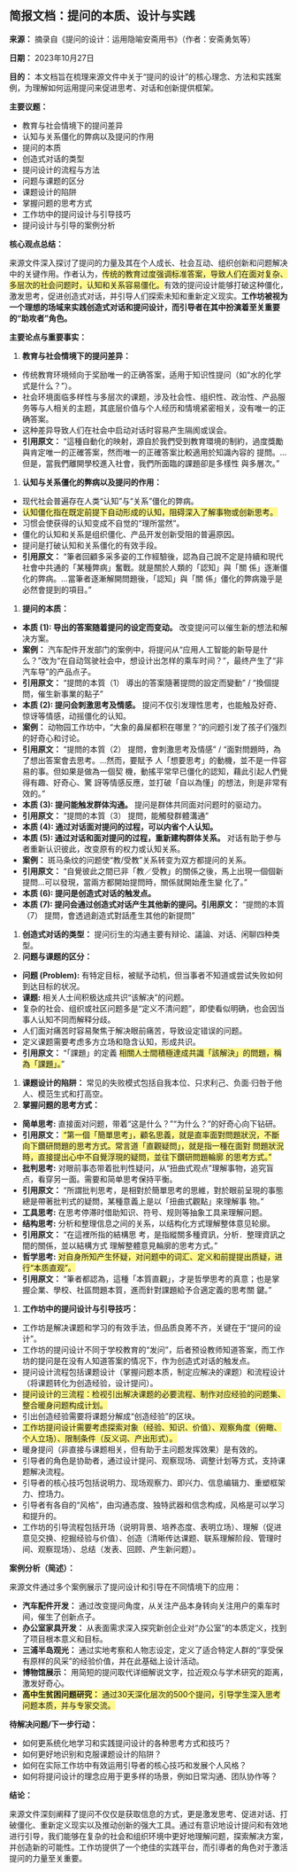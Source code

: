 ## 简报文档：提问的本质、设计与实践

**来源：** 摘录自《提问的设计：运用隐喻安斋用书》（作者：安斋勇気等）

**日期：** 2023年10月27日

**目的：** 本文档旨在梳理来源文件中关于“提问的设计”的核心理念、方法和实践案例，为理解如何运用提问来促进思考、对话和创新提供框架。

**主要议题：**

- 教育与社会情境下的提问差异
- 认知与关系僵化的弊病以及提问的作用
- 提问的本质
- 创造式对话的类型
- 提问设计的流程与方法
- 问题与课题的区分
- 课题设计的陷阱
- 掌握问题的思考方式
- 工作坊中的提问设计与引导技巧
- 提问设计与引导的案例分析

**核心观点总结：**

来源文件深入探讨了提问的力量及其在个人成长、社会互动、组织创新和问题解决中的关键作用。作者认为，<span style="background:#fff88f">传统的教育过度强调标准答案，导致人们在面对复杂、多层次的社会问题时，认知和关系容易僵化。</span>有效的提问设计能够打破这种僵化，激发思考，促进创造式对话，并引导人们探索未知和重新定义现实。**工作坊被视为一个理想的场域来实践创造式对话和提问设计，而引导者在其中扮演着至关重要的“助攻者”角色。**

**主要论点与重要事实：**

1. **教育与社会情境下的提问差异：**

- 传统教育环境倾向于奖励唯一的正确答案，适用于知识性提问（如“水的化学式是什么？”）。
- 社会环境面临多样性与多层次的课题，涉及社会性、组织性、政治性、产品服务等与人相关的主题，其底层价值与个人经历和情境紧密相关，没有唯一的正确答案。
- 这种差异导致人们在社会中启动对话时容易产生隔阂或误会。
- **引用原文：** “這種自動化的映射，源自於我們受到教育環境的制約，過度獎勵 與肯定唯一的正確答案，然而唯一的正確答案比較適用於知識內容的 提問。...但是，當我們離開學校進入社會，我們所面臨的課題卻是多樣性 與多層次。”

1. **认知与关系僵化的弊病以及提问的作用：**

- 现代社会普遍存在人类“认知”与“关系”僵化的弊病。
- <span style="background:#fff88f">认知僵化指在既定前提下自动形成的认知，阻碍深入了解事物或创新思考。</span>
- 习惯会使获得的认知变成不自觉的“理所當然”。
- 僵化的认知和关系是组织僵化、产品开发创新受阻的普遍原因。
- 提问是打破认知和关系僵化的有效手段。
- **引用原文：** “筆者回顧多采多姿的工作經驗後，認為自己說不定是持續和現代 社會中共通的「某種弊病」奮戰。就是關於人類的「認知」與「關 係」逐漸僵化的弊病。...當筆者逐漸解開問題後，「認知」與「關 係」僵化的弊病幾乎是必然會提到的項目。”

1. **提问的本质：**

- **本质 (1): 导出的答案随着提问的设定而变动。** 改变提问可以催生新的想法和解决方案。
- **案例：** 汽车配件开发部门的案例中，将提问从“应用人工智能的新导是什么？”改为“在自动驾驶社会中，想设计出怎样的乘车时间？”，最终产生了“非汽车导”的产品点子。
- **引用原文：** “提問的本質（1） 導出的答案隨著提問的設定⽽變動” / “換個提問，催⽣新事業的點⼦”
- **本质 (2): 提问会刺激思考及情感。** 提问不仅引发理性思考，也能触及好奇、惊讶等情感，动摇僵化的认知。
- **案例：** 动物园工作坊中，“大象的鼻屎都积在哪里？”的问题引发了孩子们强烈的好奇心和讨论。
- **引用原文：** “提問的本質（2） 提問，會刺激思考及情感” / “面對問題時，為了想出答案會去思考。...然而，要賦予 人「想要思考」的動機，並不是一件容易的事。但如果是做為一個契 機，動搖平常早已僵化的認知，藉此引起人們覺得有趣、好奇心、驚 訝等情感反應，並打破「自以為懂」的想法，則是非常有效的。”
- **本质 (3): 提问能触发群体沟通。** 提问是群体共同面对问题时的驱动力。
- **引用原文：** “提問的本質（3） 提問，能觸發群體溝通”
- **本质 (4): 通过对话面对提问的过程，可以内省个人认知。**
- **本质 (5): 通过对话和面对提问的过程，重新建构群体关系。** 对话有助于参与者重新认识彼此，改变原有的权力或认知关系。
- **案例：** 斑马条纹的问题使“教/受教”关系转变为双方都提问的关系。
- **引用原文：** “自覺彼此之間已非「教／受教」的關係之後，馬上出現一個個新 提問...可以發現，當兩方都開始提問時，關係就開始產生變 化了。”
- **本质 (6): 提问是创造式对话的触发点。**
- **本质 (7): 提问会通过创造式对话产生其他新的提问。引用原文：** “提問的本質（7） 提問，會透過創造式對話產⽣其他的新提問”

1. **创造式对话的类型：** 提问衍生的沟通主要有辩论、議論、对话、闲聊四种类型。
2. **问题与课题的区分：**

- **问题 (Problem):** 有特定目标，被赋予动机，但当事者不知道或尝试失败如何到达目标的状况。
- **课题:** 相关人士间积极达成共识“该解决”的问题。
- 复杂的社会、组织或社区问题多是“定义不清问题”，即使看似明确，也会因当事人认知不同而解释分歧。
- 人们面对痛苦时容易聚焦于解决眼前痛苦，导致设定错误的问题。
- 定义课题需要考虑多方立场和隐含认知，形成共识。
- **引用原文：** “「課題」的定義 <span style="background:#fff88f">相關⼈⼠間積極達成共識「該解決」的問題，稱為「課題」。</span>”

1. **课题设计的陷阱：** 常见的失败模式包括自我本位、只求利己、负面·归咎于他人、模范生式和打高空。
2. **掌握问题的思考方式：**

- **简单思考:** 直接面对问题，带着“这是什么？”“为什么？”的好奇心向下钻研。
- **引用原文：**<span style="background:#fff88f"> “第一個「簡單思考」，顧名思義，就是直率面對問題狀況，不斷 向下鑽研問題的思考方式。常言道「直觀疑問」，就是指一種在面對 問題狀況時，直接提出心中不自覺浮現的疑問，並往下鑽研問題輪廓 的思考方式。”</span>
- **批判思考:** 对眼前事态带着批判性疑问，从“扭曲式观点”理解事物，追究盲点，看穿另一面。需要和简单思考保持平衡。
- **引用原文：** “所謂批判思考，是相對於簡單思考的思維，對於眼前呈現的事態 總是帶著批判式的疑問，某種意義上是以「扭曲式觀點」來理解事 物。”
- **工具思考:** 在思考停滞时借助知识、符号、规则等抽象工具来理解问题。
- **结构思考:** 分析和整理信息之间的关系，以结构化方式理解整体意见轮廓。
- **引用原文：** “在這裡所指的結構思 考，是指縱關多種資訊，分析．整理資訊之間的關係，並以結構方式 理解整體意見輪廓的思考方式。”
- **哲学思考:** <span style="background:#fff88f">对自身所知产生怀疑，对问题中的词汇、定义和前提提出质疑，进行“本质直观”。</span>
- **引用原文：** “筆者都認為，這種「本質直觀」，才是哲學思考的真意；也是掌 握企業、學校、社區問題本質，進而針對課題給予合適定義的思考關 鍵。”

1. **工作坊中的提问设计与引导技巧：**

- 工作坊是解决课题和学习的有效手法，但品质良莠不齐，关键在于“提问的设计”。
- 工作坊的提问设计不同于学校教育的“发问”，后者预设教师知道答案，而工作坊的提问是在没有人知道答案的情况下，作为创造式对话的触发点。
- 提问设计流程包括课题设计（掌握问题本质，制定应解决的课题）和流程设计（将课题转化为创造经验，设计提问）。
- <span style="background:#fff88f">提问设计的三流程：检视引出解决课题的必要流程、制作对应经验的问题集、整合暖身问题构成计划。</span>
- 引出创造经验需要将课题分解成“创造经验”的区块。
- <span style="background:#fff88f">工作坊提问设计需要考虑探索对象（经验、知识、价值）、观察角度（俯瞰、个人立场）、限制条件（反义词、产出形式）。</span>
- 暖身提问（非直接与课题相关，但有助于主问题发挥效果）是有效的。
- 引导者的角色是协助者，通过设计提问、观察现场、调整计划等方式，支持课题解决流程。
- 引导者的核心技巧包括说明力、现场观察力、即兴力、信息编辑力、重塑框架力、控场力。
- 引导者有各自的“风格”，由沟通态度、独特武器和信念构成，风格是可以学习和提升的。
- 工作坊的引导流程包括开场（说明背景、培养态度、表明立场）、理解（促进意见交换、挖掘经验与价值）、创造（清晰传达课题、联系理解阶段、管理时间、观察现场）、总结（发表、回顾、产生新问题）。

**案例分析（简述）：**

来源文件通过多个案例展示了提问设计和引导在不同情境下的应用：

- **汽车配件开发：** 通过改变提问角度，从关注产品本身转向关注用户的乘车时间，催生了创新点子。
- **办公室家具开发：** 从表面需求深入探究新创企业对“办公室”的本质定义，找到了项目根本意义和目标。
- **三浦半岛观光：** 通过实地考察和人物志设定，定义了适合特定人群的“享受保有原样的风采”的经验价值，并在此基础上设计活动。
- **博物馆展示：** 用简短的提问取代详细解说文字，拉近观众与学术研究的距离，激发好奇心。
- <span style="background:#fff88f">**高中生贫困问题研究：** 通过30天深化层次的500个提问，引导学生深入思考问题本质，并与专家交流。</span>

**待解决问题/下一步行动：**

- 如何更系统化地学习和实践提问设计的各种思考方式和技巧？
- 如何更好地识别和克服课题设计的陷阱？
- 如何在实际工作坊中有效运用引导者的核心技巧和发展个人风格？
- 如何将提问设计的理念应用于更多样的场景，例如日常沟通、团队协作等？

**结论：**

来源文件深刻阐释了提问不仅仅是获取信息的方式，更是激发思考、促进对话、打破僵化、重新定义现实以及推动创新的强大工具。通过有意识地设计提问和有效地进行引导，我们能够在复杂的社会和组织环境中更好地理解问题，探索解决方案，并创造新的可能性。工作坊提供了一个绝佳的实践平台，而引導者的角色对于激活提问的力量至关重要。